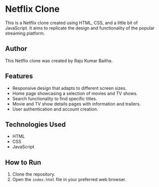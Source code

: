 # Netflix Clone

This is a Netflix clone created using HTML, CSS, and a little bit of JavaScript. It aims to replicate the design and functionality of the popular streaming platform.

## Author

This Netflix clone was created by Raju Kumar Baitha.

## Features

- Responsive design that adapts to different screen sizes.
- Home page showcasing a selection of movies and TV shows.
- Search functionality to find specific titles.
- Movie and TV show details pages with information and trailers.
- User authentication and account creation.

## Technologies Used

- HTML
- CSS
- JavaScript

## How to Run

1. Clone the repository.
2. Open the ``` index.html ``` file in your preferred web browser.

